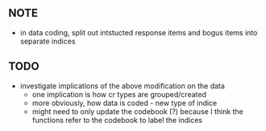 
## NOTE
- in data coding, split out intstucted response items and bogus items into separate indices

## TODO
- investigate implications of the above modification on the data
  - one implication is how cr types are grouped/created 
  - more obviously, how data is coded - new type of indice
  - might need to only update the codebook (?) because I think the functions refer to the codebook to label the indices